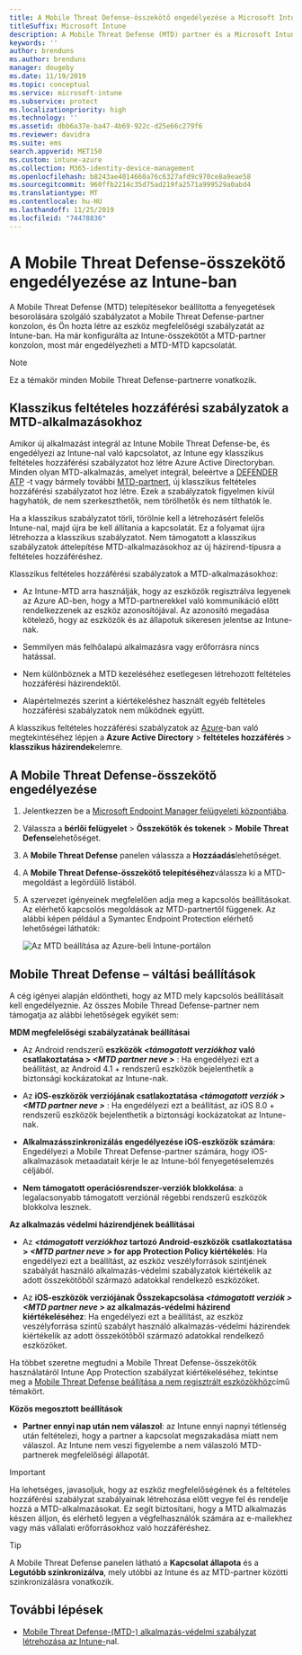 ```yaml
---
title: A Mobile Threat Defense-összekötő engedélyezése a Microsoft Intune-ban
titleSuffix: Microsoft Intune
description: A Mobile Threat Defense (MTD) partner és a Microsoft Intune közötti összekötő engedélyezése.
keywords: ''
author: brenduns
ms.author: brenduns
manager: dougeby
ms.date: 11/19/2019
ms.topic: conceptual
ms.service: microsoft-intune
ms.subservice: protect
ms.localizationpriority: high
ms.technology: ''
ms.assetid: dbb6a37e-ba47-4b69-922c-d25e66c279f6
ms.reviewer: davidra
ms.suite: ems
search.appverid: MET150
ms.custom: intune-azure
ms.collection: M365-identity-device-management
ms.openlocfilehash: b8243ae4014660a76c6327afd9c970ce8a9eae58
ms.sourcegitcommit: 960ffb2214c35d75ad219fa2571a999529a0abd4
ms.translationtype: MT
ms.contentlocale: hu-HU
ms.lasthandoff: 11/25/2019
ms.locfileid: "74478836"
---
```

# <a name="enable-the-mobile-threat-defense-connector-in-intune"></a>A Mobile Threat Defense-összekötő engedélyezése az Intune-ban

A Mobile Threat Defense (MTD) telepítésekor beállította a fenyegetések besorolására szolgáló szabályzatot a Mobile Threat Defense-partner konzolon, és Ön hozta létre az eszköz megfelelőségi szabályzatát az Intune-ban. Ha már konfigurálta az Intune-összekötőt a MTD-partner konzolon, most már engedélyezheti a MTD-MTD kapcsolatát.

> [!NOTE]
> Ez a témakör minden Mobile Threat Defense-partnerre vonatkozik.

## <a name="classic-conditional-access-policies-for-mtd-apps"></a>Klasszikus feltételes hozzáférési szabályzatok a MTD-alkalmazásokhoz

Amikor új alkalmazást integrál az Intune Mobile Threat Defense-be, és engedélyezi az Intune-nal való kapcsolatot, az Intune egy klasszikus feltételes hozzáférési szabályzatot hoz létre Azure Active Directoryban. Minden olyan MTD-alkalmazás, amelyet integrál, beleértve a [DEFENDER ATP](advanced-threat-protection.md) -t vagy bármely további [MTD-partnert](mobile-threat-defense.md#mobile-threat-defense-partners), új klasszikus feltételes hozzáférési szabályzatot hoz létre. Ezek a szabályzatok figyelmen kívül hagyhatók, de nem szerkeszthetők, nem törölhetők és nem tilthatók le.

Ha a klasszikus szabályzatot törli, törölnie kell a létrehozásért felelős Intune-nal, majd újra be kell állítania a kapcsolatát. Ez a folyamat újra létrehozza a klasszikus szabályzatot. Nem támogatott a klasszikus szabályzatok áttelepítése MTD-alkalmazásokhoz az új házirend-típusra a feltételes hozzáféréshez.

Klasszikus feltételes hozzáférési szabályzatok a MTD-alkalmazásokhoz:

- Az Intune-MTD arra használják, hogy az eszközök regisztrálva legyenek az Azure AD-ben, hogy a MTD-partnerekkel való kommunikáció előtt rendelkezzenek az eszköz azonosítójával. Az azonosító megadása kötelező, hogy az eszközök és az állapotuk sikeresen jelentse az Intune-nak.

- Semmilyen más felhőalapú alkalmazásra vagy erőforrásra nincs hatással.

- Nem különböznek a MTD kezeléséhez esetlegesen létrehozott feltételes hozzáférési házirendektől.

- Alapértelmezés szerint a kiértékeléshez használt egyéb feltételes hozzáférési szabályzatok nem működnek együtt.

A klasszikus feltételes hozzáférési szabályzatok az [Azure](https://portal.azure.com/#home)-ban való megtekintéséhez lépjen a **Azure Active Directory** > **feltételes hozzáférés** > **klasszikus házirendek**elemre.

## <a name="to-enable-the-mobile-threat-defense-connector"></a>A Mobile Threat Defense-összekötő engedélyezése

1. Jelentkezzen be a [Microsoft Endpoint Manager felügyeleti központjába](https://go.microsoft.com/fwlink/?linkid=2109431).

2. Válassza a **bérlői felügyelet** > **Összekötők és tokenek** > **Mobile Threat Defense**lehetőséget.

3. A **Mobile Threat Defense** panelen válassza a **Hozzáadás**lehetőséget.

4. A **Mobile Threat Defense-összekötő telepítéséhez**válassza ki a MTD-megoldást a legördülő listából.

5. A szervezet igényeinek megfelelően adja meg a kapcsolós beállításokat. Az elérhető kapcsolós megoldások az MTD-partnertől függenek.  Az alábbi képen például a Symantec Endpoint Protection elérhető lehetőségei láthatók:

   ![Az MTD beállítása az Azure-beli Intune-portálon](./media/mtd-connector-enable/enable-mtd-connector-1.png)

## <a name="mobile-threat-defense-toggle-options"></a>Mobile Threat Defense – váltási beállítások

A cég igényei alapján eldöntheti, hogy az MTD mely kapcsolós beállításait kell engedélyeznie. Az összes Mobile Thread Defense-partner nem támogatja az alábbi lehetőségek egyikét sem:

**MDM megfelelőségi szabályzatának beállításai**

- Az Android rendszerű **eszközök _\<támogatott verziókhoz_ való csatlakoztatása > _\<MTD partner neve >_** : Ha engedélyezi ezt a beállítást, az Android 4.1 + rendszerű eszközök bejelenthetik a biztonsági kockázatokat az Intune-nak.

- Az **iOS-eszközök verziójának csatlakoztatása _\<támogatott verziók >_ _\<MTD partner neve >_** : Ha engedélyezi ezt a beállítást, az iOS 8.0 + rendszerű eszközök bejelenthetik a biztonsági kockázatokat az Intune-nak.

- **Alkalmazásszinkronizálás engedélyezése iOS-eszközök számára**: Engedélyezi a Mobile Threat Defense-partner számára, hogy iOS-alkalmazások metaadatait kérje le az Intune-ból fenyegetéselemzés céljából.

- **Nem támogatott operációsrendszer-verziók blokkolása**: a legalacsonyabb támogatott verziónál régebbi rendszerű eszközök blokkolva lesznek.

**Az alkalmazás védelmi házirendjének beállításai**

- Az  ***\<támogatott verziókhoz* tartozó Android-eszközök csatlakoztatása > *\<MTD partner neve >* for app Protection Policy kiértékelés**: Ha engedélyezi ezt a beállítást, az eszköz veszélyforrások szintjének szabályát használó alkalmazás-védelmi szabályzatok kiértékelik az adott összekötőből származó adatokkal rendelkező eszközöket.

- Az **iOS-eszközök verziójának Összekapcsolása *\<támogatott verziók >* *\<MTD partner neve >* az alkalmazás-védelmi házirend kiértékeléséhez**: Ha engedélyezi ezt a beállítást, az eszköz veszélyforrása szintű szabályt használó alkalmazás-védelmi házirendek kiértékelik az adott összekötőből származó adatokkal rendelkező eszközöket.

Ha többet szeretne megtudni a Mobile Threat Defense-összekötők használatáról Intune App Protection szabályzat kiértékeléséhez, tekintse meg a [Mobile Threat Defense beállítása a nem regisztrált eszközökhöz](~/protect/mtd-enable-unenrolled-devices.md)című témakört.

**Közös megosztott beállítások**

- **Partner ennyi nap után nem válaszol**: az Intune ennyi napnyi tétlenség után feltételezi, hogy a partner a kapcsolat megszakadása miatt nem válaszol. Az Intune nem veszi figyelembe a nem válaszoló MTD-partnerek megfelelőségi állapotát.

> [!IMPORTANT]
> Ha lehetséges, javasoljuk, hogy az eszköz megfelelőségének és a feltételes hozzáférési szabályzat szabályainak létrehozása előtt vegye fel és rendelje hozzá a MTD-alkalmazásokat. Ez segít biztosítani, hogy a MTD alkalmazás készen álljon, és elérhető legyen a végfelhasználók számára az e-mailekhez vagy más vállalati erőforrásokhoz való hozzáféréshez.

> [!TIP]
> A Mobile Threat Defense panelen látható a **Kapcsolat állapota** és a **Legutóbb szinkronizálva**, mely utóbbi az Intune és az MTD-partner közötti szinkronizálásra vonatkozik.

## <a name="next-steps"></a>További lépések

- [Mobile Threat Defense-(MTD-) alkalmazás-védelmi szabályzat létrehozása az Intune-](~/protect/mtd-app-protection-policy.md)nal.
